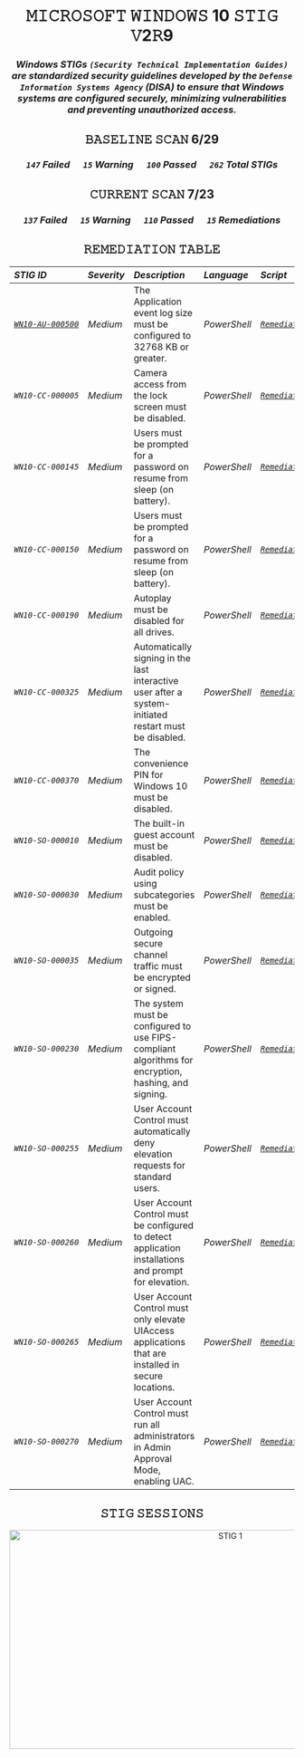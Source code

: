 <h1 = align=center>𝙼𝙸𝙲𝚁𝙾𝚂𝙾𝙵𝚃 𝚆𝙸𝙽𝙳𝙾𝚆𝚂 10 𝚂𝚃𝙸𝙶 𝚅2𝚁9</h1>

<h3 align="center"><em>
Windows STIGs <code>(Security Technical Implementation Guides)</code> are standardized security guidelines developed by the <code>Defense Information Systems Agency</code> (DISA) to ensure that Windows systems are configured securely, minimizing vulnerabilities and preventing unauthorized access.
</em></h3>

<h2 = align=center>𝙱𝙰𝚂𝙴𝙻𝙸𝙽𝙴 𝚂𝙲𝙰𝙽 6/29</h2>

<h3 = align=center><em><code>147</code> Failed &nbsp;&nbsp;&nbsp;&nbsp; <code>15</code> Warning &nbsp;&nbsp;&nbsp;&nbsp; <code>100</code> Passed &nbsp;&nbsp;&nbsp;&nbsp; <code>262</code> Total STIGs </em></h3>

<h2 = align=center>𝙲𝚄𝚁𝚁𝙴𝙽𝚃 𝚂𝙲𝙰𝙽 7/23</h2>

<h3 = align=center><em><code>137</code> Failed &nbsp;&nbsp;&nbsp;&nbsp; <code>15</code> Warning &nbsp;&nbsp;&nbsp;&nbsp; <code>110</code> Passed &nbsp;&nbsp;&nbsp;&nbsp; <code>15</code> Remediations </em></h3>

<h2 = align=center>𝚁𝙴𝙼𝙴𝙳𝙸𝙰𝚃𝙸𝙾𝙽 𝚃𝙰𝙱𝙻𝙴</h2>

| *STIG ID*                                                                       | *Severity*   | *Description*                                                                                          | *Language*   | *Script*                                                                                                            |
|:--------------------------------------------------------------------------------|:-------------|:-------------------------------------------------------------------------------------------------------|:-------------|:--------------------------------------------------------------------------------------------------------------------|
| [*`WN10‑AU‑000500`*](https://stigaview.com/products/win10/v3r2/WN10-AU-000500/) | *Medium*     | The Application event log size must be configured to 32768 KB or greater.                              | *PowerShell* | [*`Remediation`*](https://github.com/brianalwillis/programmatic-remediation-STIG/blob/main/STIG/WN10-AU-000500.ps1) |
| *`WN10-CC-000005`*                                                              | *Medium*     |  Camera access from the lock screen must be disabled.                                                  | *PowerShell* | [*`Remediation`*](https://github.com/brianalwillis/programmatic-remediation-STIG/blob/main/STIG/WN10-CC-000005.ps1) |
| *`WN10-CC-000145`*                                                              | *Medium*     |  Users must be prompted for a password on resume from sleep (on battery).                              | *PowerShell* | [*`Remediation`*](https://github.com/brianalwillis/programmatic-remediation-STIG/blob/main/STIG/WN10-CC-000145.ps1) |
| *`WN10-CC-000150`*                                                              | *Medium*     |  Users must be prompted for a password on resume from sleep (on battery).                              | *PowerShell* | [*`Remediation`*](https://github.com/brianalwillis/programmatic-remediation-STIG/blob/main/STIG/WN10-CC-000150.ps1) |
| *`WN10-CC-000190`*                                                              | *Medium*     |  Autoplay must be disabled for all drives.                                                             | *PowerShell* | [*`Remediation`*](https://github.com/brianalwillis/programmatic-remediation-STIG/blob/main/STIG/WN10-CC-000190.ps1) |
| *`WN10-CC-000325`*                                                              | *Medium*     |  Automatically signing in the last interactive user after a system-initiated restart must be disabled. | *PowerShell* | [*`Remediation`*](https://github.com/brianalwillis/programmatic-remediation-STIG/blob/main/STIG/WN10-CC-000325.ps1) |
| *`WN10-CC-000370`*                                                              | *Medium*     |  The convenience PIN for Windows 10 must be disabled.                                                  | *PowerShell* | [*`Remediation`*](https://github.com/brianalwillis/programmatic-remediation-STIG/blob/main/STIG/WN10-CC-000370.ps1) |
| *`WN10-SO-000010`*                                                              | *Medium*     | The built-in guest account must be disabled.                                                           | *PowerShell* | [*`Remediation`*](https://github.com/brianalwillis/programmatic-remediation-STIG/blob/main/STIG/WN10-SO-000010.ps1) |
| *`WN10-SO-000030`*                                                              | *Medium*     | Audit policy using subcategories must be enabled.                                                      | *PowerShell* | [*`Remediation`*](https://github.com/brianalwillis/programmatic-remediation-STIG/blob/main/STIG/WN10-SO-000030.ps1) |
| *`WN10-SO-000035`*                                                              | *Medium*     | Outgoing secure channel traffic must be encrypted or signed.                                           | *PowerShell* | [*`Remediation`*](https://github.com/brianalwillis/programmatic-remediation-STIG/blob/main/STIG/WN10-SO-000035.ps1) |
| *`WN10-SO-000230`*                                                              | *Medium*     | The system must be configured to use FIPS-compliant algorithms for encryption, hashing, and signing.   | *PowerShell* | [*`Remediation`*](https://github.com/brianalwillis/programmatic-remediation-STIG/blob/main/STIG/WN10-SO-000230.ps1) |
| *`WN10-SO-000255`*                                                              | *Medium*     | User Account Control must automatically deny elevation requests for standard users.                    | *PowerShell* | [*`Remediation`*](https://github.com/brianalwillis/programmatic-remediation-STIG/blob/main/STIG/WN10-SO-000255.ps1) |
| *`WN10-SO-000260`*                                                              | *Medium*     | User Account Control must be configured to detect application installations and prompt for elevation.  | *PowerShell* | [*`Remediation`*](https://github.com/brianalwillis/programmatic-remediation-STIG/blob/main/STIG/WN10-SO-000260.ps1) |
| *`WN10-SO-000265`*                                                              | *Medium*     | User Account Control must only elevate UIAccess applications that are installed in secure locations.   | *PowerShell* | [*`Remediation`*](https://github.com/brianalwillis/programmatic-remediation-STIG/blob/main/STIG/WN10-SO-000265.ps1) |
| *`WN10-SO-000270`*                                                              | *Medium*     | User Account Control must run all administrators in Admin Approval Mode, enabling UAC.                 | *PowerShell* | [*`Remediation`*](https://github.com/brianalwillis/programmatic-remediation-STIG/blob/main/STIG/WN10-SO-000270.ps1) |

<h2 = align=center>𝚂𝚃𝙸𝙶 𝚂𝙴𝚂𝚂𝙸𝙾𝙽𝚂</h2>

<p = align=center>
<img width="765" height="387" alt="STIG 1" src="https://github.com/user-attachments/assets/be780f89-84cd-4944-a5fe-6745a0a38439" />
</p>
